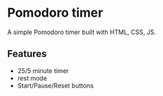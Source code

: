 # Pomodoro timer

A simple Pomodoro timer built with HTML, CSS, JS. 

## Features

- 25/5 minute timer
- rest mode
- Start/Pause/Reset buttons